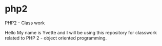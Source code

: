 # php2
PHP2 - Class work


Hello
My name is Yvette and I will be using this repository for classwork related to PHP 2 - object oriented programming.
